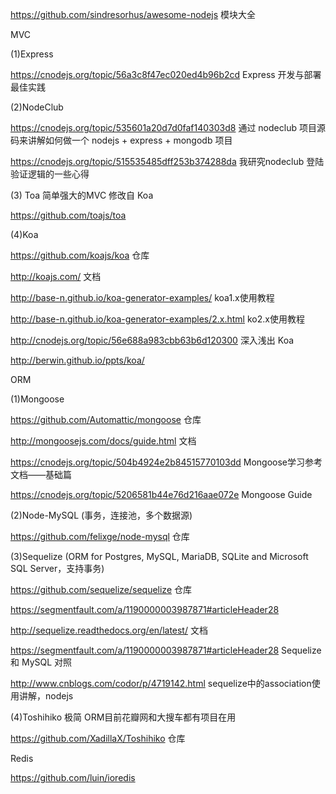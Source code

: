 
https://github.com/sindresorhus/awesome-nodejs 模块大全

MVC

(1)Express

https://cnodejs.org/topic/56a3c8f47ec020ed4b96b2cd Express 开发与部署最佳实践

(2)NodeClub

https://cnodejs.org/topic/535601a20d7d0faf140303d8 通过 nodeclub 项目源码来讲解如何做一个 nodejs + express + mongodb 项目

https://cnodejs.org/topic/515535485dff253b374288da 我研究nodeclub 登陆验证逻辑的一些心得 

(3) Toa 简单强大的MVC 修改自 Koa

https://github.com/toajs/toa

(4)Koa

https://github.com/koajs/koa 仓库

http://koajs.com/ 文档

http://base-n.github.io/koa-generator-examples/ koa1.x使用教程

http://base-n.github.io/koa-generator-examples/2.x.html ko2.x使用教程

http://cnodejs.org/topic/56e688a983cbb63b6d120300 深入浅出 Koa

http://berwin.github.io/ppts/koa/


ORM

(1)Mongoose

https://github.com/Automattic/mongoose 仓库

http://mongoosejs.com/docs/guide.html 文档

https://cnodejs.org/topic/504b4924e2b84515770103dd Mongoose学习参考文档——基础篇

https://cnodejs.org/topic/5206581b44e76d216aae072e Mongoose Guide

(2)Node-MySQL (事务，连接池，多个数据源)

https://github.com/felixge/node-mysql 仓库

(3)Sequelize (ORM for Postgres, MySQL, MariaDB, SQLite and Microsoft SQL Server，支持事务)

https://github.com/sequelize/sequelize 仓库

https://segmentfault.com/a/1190000003987871#articleHeader28

http://sequelize.readthedocs.org/en/latest/ 文档

https://segmentfault.com/a/1190000003987871#articleHeader28 Sequelize 和 MySQL 对照

http://www.cnblogs.com/codor/p/4719142.html sequelize中的association使用讲解，nodejs

(4)Toshihiko 极简 ORM目前花瓣网和大搜车都有项目在用

https://github.com/XadillaX/Toshihiko 仓库

Redis

https://github.com/luin/ioredis 
